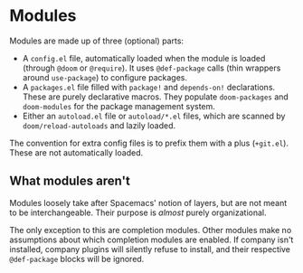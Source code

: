 # Modules

Modules are made up of three (optional) parts:

+ A `config.el` file, automatically loaded when the module is loaded
  (through `@doom` or `@require`). It uses `@def-package` calls (thin
  wrappers around `use-package`) to configure packages.
+ A `packages.el` file filled with `package!` and `depends-on!`
  declarations. These are purely declarative macros. They populate
  `doom-packages` and `doom-modules` for the package management
  system.
+ Either an `autoload.el` file or `autoload/*.el` files, which are
  scanned by `doom/reload-autoloads` and lazily loaded.

The convention for extra config files is to prefix them with a plus
(`+git.el`). These are not automatically loaded.

## What modules aren't

Modules loosely take after Spacemacs' notion of layers, but are not
meant to be interchangeable. Their purpose is _almost_ purely
organizational.

The only exception to this are completion modules. Other modules make
no assumptions about which completion modules are enabled. If company
isn't installed, company plugins will silently refuse to install, and
their respective `@def-package` blocks will be ignored.
